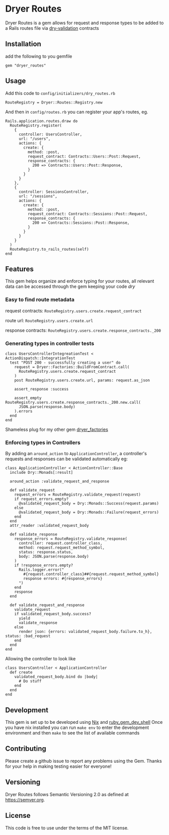 # Dryer Routes
Dryer Routes is a gem allows for request and response types to be added to a
Rails routes file via [dry-validation](https://dry-rb.org/gems/dry-validation/1.8/) contracts

## Installation
add the following to you gemfile
```
gem "dryer_routes"
```

## Usage
Add this code to `config/initializers/dry_routes.rb`
```
RouteRegistry = Dryer::Routes::Registry.new
```

And then in `config/routes.rb` you can register your app's routes, eg.
```
Rails.application.routes.draw do
  RouteRegistry.register(
    {
      controller: UsersController,
      url: "/users",
      actions: {
        create: {
          method: :post,
          request_contract: Contracts::Users::Post::Request,
          response_contracts: {
            200 => Contracts::Users::Post::Response,
          }
        }
      }
    },
    {
      controller: SessionsController,
      url: "/sessions",
      actions: {
        create: {
          method: :post,
          request_contract: Contracts::Sessions::Post::Request,
          response_contracts: {
            200 => Contracts::Sessions::Post::Response,
          }
        }
      }
    }
  )
  RouteRegistry.to_rails_routes(self)
end
```

## Features
This gem helps organize and enforce typing for your routes, all relevant data
can be accessed through the gem keeping your code *dry*

### Easy to find route metadata
request contracts: `RouteRegistry.users.create.request_contract`

route url: `RouteRegistry.users.create.url`

response contracts: `RouteRegistry.users.create.response_contracts._200`

### Generating types in controller tests
```
class UsersControllerIntegreationTest < ActionDispatch::IntegrationTest
  test "POST 200 - successfully creating a user" do
    request = Dryer::Factories::BuildFromContract.call(
      RouteRegistry.users.create.request_contract
    )
    post RouteRegistry.users.create.url, params: request.as_json

    assert_response :success

    assert_empty RouteRegistry.users.create.response_contracts._200.new.call(
      JSON.parse(response.body)
    ).errors
  end
end
```
Shameless plug for my other gem [dryer_factories](https://github.com/jbernie2/dryer-factories)

### Enforcing types in Controllers
By adding an `around_action` to `ApplicationController`, a controller's requests
and responses can be validated automatically eg:
```
class ApplicationController < ActionController::Base
  include Dry::Monads[:result]

  around_action :validate_request_and_response

  def validate_request
    request_errors = RouteRegistry.validate_request(request)
    if request_errors.empty?
      @validated_request_body = Dry::Monads::Success(request.params)
    else
      @validated_request_body = Dry::Monads::Failure(request_errors)
    end
  end
  attr_reader :validated_request_body

  def validate_response
    response_errors = RouteRegistry.validate_response(
      controller: request.controller_class,
      method: request.request_method_symbol,
      status: response.status,
      body: JSON.parse(response.body)
    )
    if !response_errors.empty?
      Rails.logger.error("
        #{request.controller_class}##{request.request_method_symbol}
        response errors: #{response_errors}
      ")
    end
    response
  end

  def validate_request_and_response
    validate_request
    if validated_request_body.success?
      yield
      validate_response
    else
      render json: {errors: validated_request_body.failure.to_h}, status: :bad_request
    end
  end
end
```

Allowing the controller to look like
```
class UsersController < ApplicationController
  def create
    validated_request_body.bind do |body|
      # Do stuff
    end
  end
end
```

## Development
This gem is set up to be developed using [Nix](https://nixos.org/) and
[ruby_gem_dev_shell](https://github.com/jbernie2/ruby_gem_dev_shell)
Once you have nix installed you can run `make env` to enter the development
environment and then `make` to see the list of available commands

## Contributing
Please create a github issue to report any problems using the Gem.
Thanks for your help in making testing easier for everyone!

## Versioning
Dryer Routes follows Semantic Versioning 2.0 as defined at https://semver.org.

## License
This code is free to use under the terms of the MIT license.

